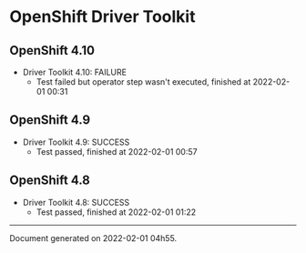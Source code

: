 
OpenShift Driver Toolkit
========================

OpenShift 4.10
--------------



* Driver Toolkit 4.10: FAILURE
  - Test failed but operator step wasn't executed, finished at 2022-02-01 00:31

OpenShift 4.9
-------------



* Driver Toolkit 4.9: SUCCESS
  - Test passed, finished at 2022-02-01 00:57

OpenShift 4.8
-------------



* Driver Toolkit 4.8: SUCCESS
  - Test passed, finished at 2022-02-01 01:22

---
Document generated on 2022-02-01 04h55.
